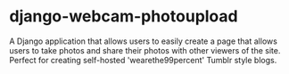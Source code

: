 django-webcam-photoupload
=========================

A Django application that allows users to easily create a page that allows users to take photos and share their photos with other viewers of the site.  Perfect for creating self-hosted 'wearethe99percent' Tumblr style blogs.
